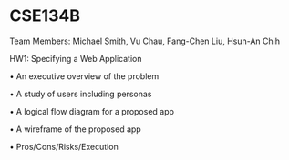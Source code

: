 # CSE134B
Team Members: Michael Smith, Vu Chau, Fang-Chen Liu, Hsun-An Chih

HW1: Specifying a Web Application

•	An executive overview of the problem 

•	A study of users including personas

•	A logical flow diagram for a proposed app

•	A wireframe of the proposed app

•	Pros/Cons/Risks/Execution 
